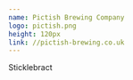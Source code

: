 ```yaml
---
name: Pictish Brewing Company
logo: pictish.png
height: 120px
link: //pictish-brewing.co.uk
---
```

<ul style="list-style-type:none; margin:0; padding:0;">
  <li>Sticklebract</li>
</ul>


